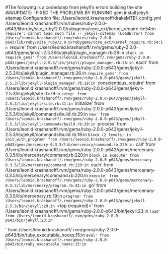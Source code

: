 #The following is a codedump from jekyll's errors building the site
###UPDATE: I FIXED THE PROBLEMS BY RUNNING gem install jekyll-sitemap
Configuration file: /Users/leonid.krashanoff/drakeMTB/_config.yml
/Users/leonid.krashanoff/.rvm/rubies/ruby-2.0.0-p643/lib/ruby/site_ruby/2.0.0/rubygems/core_ext/kernel_require.rb:54:in `require': cannot load such file -- jekyll-sitemap (LoadError)
	from /Users/leonid.krashanoff/.rvm/rubies/ruby-2.0.0-p643/lib/ruby/site_ruby/2.0.0/rubygems/core_ext/kernel_require.rb:54:in `require'
	from /Users/leonid.krashanoff/.rvm/gems/ruby-2.0.0-p643/gems/jekyll-2.5.3/lib/jekyll/plugin_manager.rb:29:in `block in require_gems'
	from /Users/leonid.krashanoff/.rvm/gems/ruby-2.0.0-p643/gems/jekyll-2.5.3/lib/jekyll/plugin_manager.rb:26:in `each'
	from /Users/leonid.krashanoff/.rvm/gems/ruby-2.0.0-p643/gems/jekyll-2.5.3/lib/jekyll/plugin_manager.rb:26:in `require_gems'
	from /Users/leonid.krashanoff/.rvm/gems/ruby-2.0.0-p643/gems/jekyll-2.5.3/lib/jekyll/plugin_manager.rb:19:in `conscientious_require'
	from /Users/leonid.krashanoff/.rvm/gems/ruby-2.0.0-p643/gems/jekyll-2.5.3/lib/jekyll/site.rb:79:in `setup'
	from /Users/leonid.krashanoff/.rvm/gems/ruby-2.0.0-p643/gems/jekyll-2.5.3/lib/jekyll/site.rb:41:in `initialize'
	from /Users/leonid.krashanoff/.rvm/gems/ruby-2.0.0-p643/gems/jekyll-2.5.3/lib/jekyll/commands/build.rb:29:in `new'
	from /Users/leonid.krashanoff/.rvm/gems/ruby-2.0.0-p643/gems/jekyll-2.5.3/lib/jekyll/commands/build.rb:29:in `process'
	from /Users/leonid.krashanoff/.rvm/gems/ruby-2.0.0-p643/gems/jekyll-2.5.3/lib/jekyll/commands/build.rb:18:in `block (2 levels) in init_with_program'
	from /Users/leonid.krashanoff/.rvm/gems/ruby-2.0.0-p643/gems/mercenary-0.3.5/lib/mercenary/command.rb:220:in `call'
	from /Users/leonid.krashanoff/.rvm/gems/ruby-2.0.0-p643/gems/mercenary-0.3.5/lib/mercenary/command.rb:220:in `block in execute'
	from /Users/leonid.krashanoff/.rvm/gems/ruby-2.0.0-p643/gems/mercenary-0.3.5/lib/mercenary/command.rb:220:in `each'
	from /Users/leonid.krashanoff/.rvm/gems/ruby-2.0.0-p643/gems/mercenary-0.3.5/lib/mercenary/command.rb:220:in `execute'
	from /Users/leonid.krashanoff/.rvm/gems/ruby-2.0.0-p643/gems/mercenary-0.3.5/lib/mercenary/program.rb:42:in `go'
	from /Users/leonid.krashanoff/.rvm/gems/ruby-2.0.0-p643/gems/mercenary-0.3.5/lib/mercenary.rb:19:in `program'
	from /Users/leonid.krashanoff/.rvm/gems/ruby-2.0.0-p643/gems/jekyll-2.5.3/bin/jekyll:20:in `<top (required)>'
	from /Users/leonid.krashanoff/.rvm/gems/ruby-2.0.0-p643/bin/jekyll:23:in `load'
	from /Users/leonid.krashanoff/.rvm/gems/ruby-2.0.0-p643/bin/jekyll:23:in `<main>'
	from /Users/leonid.krashanoff/.rvm/gems/ruby-2.0.0-p643/bin/ruby_executable_hooks:15:in `eval'
	from /Users/leonid.krashanoff/.rvm/gems/ruby-2.0.0-p643/bin/ruby_executable_hooks:15:in `<main>'
